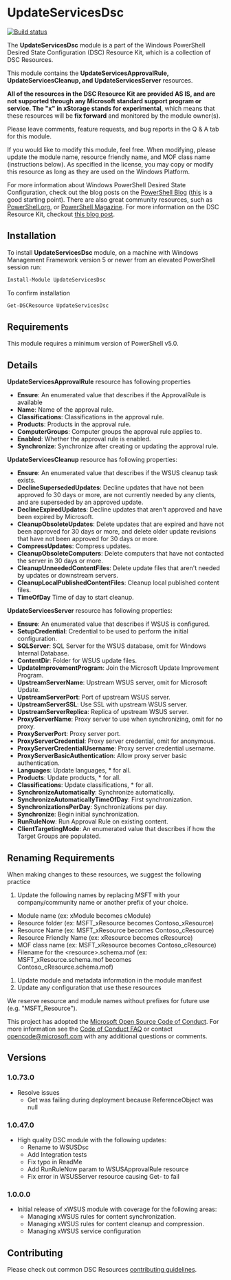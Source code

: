 # UpdateServicesDsc

[![Build status](https://ci.appveyor.com/api/projects/status/wncsr23e1fqbv4nt?svg=true)](https://ci.appveyor.com/project/mgreenegit/UpdateServicesDsc)

The **UpdateServicesDsc** module is a part of the Windows PowerShell Desired State Configuration (DSC) Resource Kit, which is a collection of DSC Resources.

This module contains the **UpdateServicesApprovalRule, UpdateServicesCleanup, and UpdateServicesServer** resources.

**All of the resources in the DSC Resource Kit are provided AS IS, and are not supported through any Microsoft standard support program or service. The "x" in xStorage stands for experimental**, which means that these resources will be **fix forward** and monitored by the module owner(s).

Please leave comments, feature requests, and bug reports in the Q & A tab for this module.

If you would like to modify this module, feel free.
When modifying, please update the module name, resource friendly name, and MOF class name (instructions below).
As specified in the license, you may copy or modify this resource as long as they are used on the Windows Platform.

For more information about Windows PowerShell Desired State Configuration, check out the blog posts on the [PowerShell Blog](http://blogs.msdn.com/b/powershell/) ([this](http://blogs.msdn.com/b/powershell/archive/2013/11/01/configuration-in-a-devops-world-windows-powershell-desired-state-configuration.aspx) is a good starting point).
There are also great community resources, such as [PowerShell.org](http://powershell.org/wp/tag/dsc/), or [PowerShell Magazine](http://www.powershellmagazine.com/tag/dsc/).
For more information on the DSC Resource Kit, checkout [this blog post](http://go.microsoft.com/fwlink/?LinkID=389546).

## Installation

To install **UpdateServicesDsc** module, on a machine with Windows Management Framework version 5 or newer from an elevated PowerShell session run:

```PowerShell
Install-Module UpdateServicesDsc
```

To confirm installation

```PowerShell
Get-DSCResource UpdateServicesDsc
```

## Requirements

This module requires a minimum version of PowerShell v5.0.

## Details

**UpdateServicesApprovalRule** resource has following properties

- **Ensure**: An enumerated value that describes if the ApprovalRule is available
- **Name**: Name of the approval rule.
- **Classifications**: Classifications in the approval rule.
- **Products**: Products in the approval rule.
- **ComputerGroups**: Computer groups the approval rule applies to.
- **Enabled**: Whether the approval rule is enabled.
- **Synchronize**: Synchronize after creating or updating the approval rule.

**UpdateServicesCleanup** resource has following properties:

- **Ensure**: An enumerated value that describes if the WSUS cleanup task exists.
- **DeclineSupersededUpdates**: Decline updates that have not been approved fo 30 days or more, are not currently needed by any clients, and are superseded by an approved update.
- **DeclineExpiredUpdates**: Decline updates that aren't approved and have been expired by Microsoft.
- **CleanupObsoleteUpdates**: Delete updates that are expired and have not been approved for 30 days or more, and delete older update revisions that have not been approved for 30 days or more.
- **CompressUpdates**: Compress updates.
- **CleanupObsoleteComputers**: Delete computers that have not contacted the server in 30 days or more.
- **CleanupUnneededContentFiles**: Delete update files that aren't needed by updates or downstream servers.
- **CleanupLocalPublishedContentFiles**: Cleanup local published content files.
- **TimeOfDay** Time of day to start cleanup.

**UpdateServicesServer** resource has following properties:

- **Ensure**: An enumerated value that describes if WSUS is configured.
- **SetupCredential**: Credential to be used to perform the initial configuration.
- **SQLServer**: SQL Server for the WSUS database, omit for Windows Internal Database.
- **ContentDir**: Folder for WSUS update files.
- **UpdateImprovementProgram**: Join the Microsoft Update Improvement Program.
- **UpstreamServerName**: Upstream WSUS server, omit for Microsoft Update.
- **UpstreamServerPort**: Port of upstream WSUS server.
- **UpstreamServerSSL**: Use SSL with upstream WSUS server.
- **UpstreamServerReplica**: Replica of upstream WSUS server.
- **ProxyServerName**: Proxy server to use when synchronizing, omit for no proxy.
- **ProxyServerPort**: Proxy server port.
- **ProxyServerCredential**: Proxy server credential, omit for anonymous.
- **ProxyServerCredentialUsername**: Proxy server credential username.
- **ProxyServerBasicAuthentication**: Allow proxy server basic authentication.
- **Languages**: Update languages, * for all.
- **Products**: Update products, * for all.
- **Classifications**: Update classifications, * for all.
- **SynchronizeAutomatically**: Synchronize automatically.
- **SynchronizeAutomaticallyTimeOfDay**: First synchronization.
- **SynchronizationsPerDay**: Synchronizations per day.
- **Synchronize**: Begin initial synchronization.
- **RunRuleNow**: Run Approval Rule on existing content.
- **ClientTargetingMode**: An enumerated value that describes if how the Target Groups are populated.

## Renaming Requirements

When making changes to these resources, we suggest the following practice

1. Update the following names by replacing MSFT with your company/community name or another prefix of your choice.
- Module name (ex: xModule becomes cModule)
- Resource folder (ex: MSFT\_xResource becomes Contoso\_xResource)
- Resource Name (ex: MSFT\_xResource becomes Contoso\_cResource)
- Resource Friendly Name (ex: xResource becomes cResource)
- MOF class name (ex: MSFT\_xResource becomes Contoso\_cResource)
- Filename for the <resource\>.schema.mof (ex: MSFT\_xResource.schema.mof becomes Contoso\_cResource.schema.mof)
1. Update module and metadata information in the module manifest
1. Update any configuration that use these resources

We reserve resource and module names without prefixes for future use (e.g. "MSFT_Resource").

This project has adopted the [Microsoft Open Source Code of Conduct](https://opensource.microsoft.com/codeofconduct/).
For more information see the [Code of Conduct FAQ](https://opensource.microsoft.com/codeofconduct/faq/) or contact [opencode@microsoft.com](mailto:opencode@microsoft.com) with any additional questions or comments.

## Versions

### 1.0.73.0

- Resolve issues
  - Get was failing during deployment because ReferenceObject was null

### 1.0.47.0

- High quality DSC module with the following updates:
  - Rename to WSUSDsc
  - Add Integration tests
  - Fix typo in ReadMe
  - Add RunRuleNow param to WSUSApprovalRule resource
  - Fix error in WSUSServer resource causing Get- to fail

### 1.0.0.0

- Initial release of xWSUS module with coverage for the following areas:
  - Managing xWSUS rules for content synchronization.
  - Managing xWSUS rules for content cleanup and compression.
  - Managing xWSUS service configuration

## Contributing

Please check out common DSC Resources [contributing guidelines](https://github.com/PowerShell/DscResource.Kit/blob/master/CONTRIBUTING.md).
